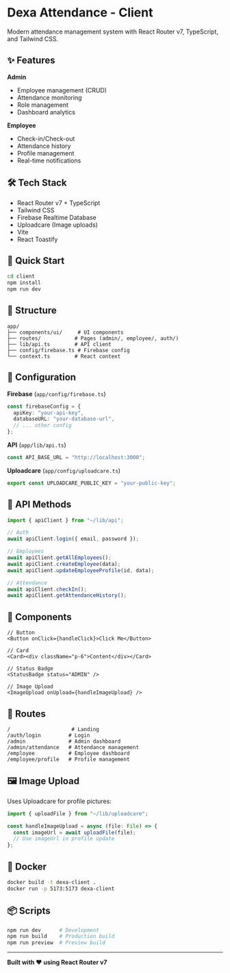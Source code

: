 # Dexa Attendance - Client

Modern attendance management system with React Router v7, TypeScript, and Tailwind CSS.

## ✨ Features

**Admin**

- Employee management (CRUD)
- Attendance monitoring
- Role management
- Dashboard analytics

**Employee**

- Check-in/Check-out
- Attendance history
- Profile management
- Real-time notifications

## 🛠️ Tech Stack

- React Router v7 + TypeScript
- Tailwind CSS
- Firebase Realtime Database
- Uploadcare (Image uploads)
- Vite
- React Toastify

## 🚀 Quick Start

```bash
cd client
npm install
npm run dev
```

## 📁 Structure

```
app/
├── components/ui/     # UI components
├── routes/           # Pages (admin/, employee/, auth/)
├── lib/api.ts        # API client
├── config/firebase.ts # Firebase config
└── context.ts        # React context
```

## 🔧 Configuration

**Firebase** (`app/config/firebase.ts`)

```typescript
const firebaseConfig = {
  apiKey: "your-api-key",
  databaseURL: "your-database-url",
  // ... other config
};
```

**API** (`app/lib/api.ts`)

```typescript
const API_BASE_URL = "http://localhost:3000";
```

**Uploadcare** (`app/config/uploadcare.ts`)

```typescript
export const UPLOADCARE_PUBLIC_KEY = "your-public-key";
```

## 📡 API Methods

```typescript
import { apiClient } from "~/lib/api";

// Auth
await apiClient.login({ email, password });

// Employees
await apiClient.getAllEmployees();
await apiClient.createEmployee(data);
await apiClient.updateEmployeeProfile(id, data);

// Attendance
await apiClient.checkIn();
await apiClient.getAttendanceHistory();
```

## 🎨 Components

```tsx
// Button
<Button onClick={handleClick}>Click Me</Button>

// Card
<Card><div className="p-6">Content</div></Card>

// Status Badge
<StatusBadge status="ADMIN" />

// Image Upload
<ImageUpload onUpload={handleImageUpload} />
```

## 🔐 Routes

```
/                    # Landing
/auth/login         # Login
/admin              # Admin dashboard
/admin/attendance   # Attendance management
/employee           # Employee dashboard
/employee/profile   # Profile management
```

## 🖼️ Image Upload

Uses Uploadcare for profile pictures:

```typescript
import { uploadFile } from "~/lib/uploadcare";

const handleImageUpload = async (file: File) => {
  const imageUrl = await uploadFile(file);
  // Use imageUrl in profile update
};
```

## 🐳 Docker

```bash
docker build -t dexa-client .
docker run -p 5173:5173 dexa-client
```

## 📦 Scripts

```bash
npm run dev      # Development
npm run build    # Production build
npm run preview  # Preview build
```

---

**Built with ❤️ using React Router v7**
